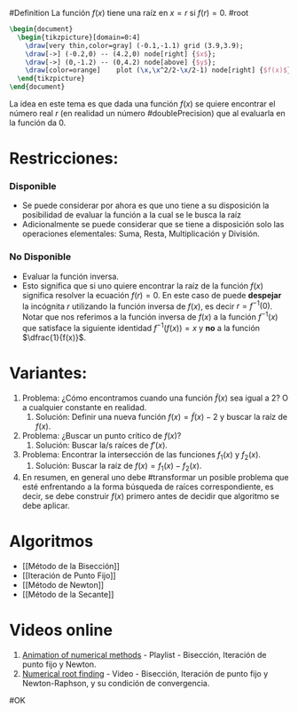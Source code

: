 #Definition La función $f(x)$ tiene una raíz en $x = r$ si $f(r) = 0$. #root

```tikz
\begin{document}
  \begin{tikzpicture}[domain=0:4]
    \draw[very thin,color=gray] (-0.1,-1.1) grid (3.9,3.9);
    \draw[->] (-0.2,0) -- (4.2,0) node[right] {$x$};
    \draw[->] (0,-1.2) -- (0,4.2) node[above] {$y$};
    \draw[color=orange]    plot (\x,\x^2/2-\x/2-1) node[right] {$f(x)$};
  \end{tikzpicture}
\end{document}
```

La idea en este tema es que dada una función  $f(x)$ se quiere encontrar el número real $r$ (en realidad un número #doublePrecision) que al evaluarla en la función da $0$.

# Restricciones:
### **Disponible**
- Se puede considerar por ahora es que uno tiene a su disposición la posibilidad de evaluar la función a la cual se le busca la raíz
- Adicionalmente se puede considerar que se tiene a disposición solo las operaciones elementales: Suma, Resta, Multiplicación y División.
### **No Disponible**
- Evaluar la función inversa. 
- Esto significa que si uno quiere encontrar la raíz de la función $f(x)$ significa resolver la ecuación $f(r)=0$. En este caso de puede **despejar** la incógnita $r$ utilizando la función inversa de $f(x)$, es decir $r=f^{-1}(0)$. Notar que nos referimos a la función inversa de $f(x)$ a la función $f^{-1}(x)$ que satisface la siguiente identidad $f^{-1}(f(x))=x$ y **no** a la función  $\dfrac{1}{f(x)}$.

# Variantes:
1. Problema: ¿Cómo encontramos cuando una función $\tilde{f}(x)$ sea igual a 2? O a cualquier constante en realidad.
	1. Solución: Definir una nueva función $f(x)=\tilde{f}(x)-2$ y buscar la raíz de $f(x)$.
2. Problema: ¿Buscar un punto crítico de $f(x)$?
	1. Solución: Buscar la/s raíces de $f'(x)$.
3. Problema: Encontrar la intersección de las funciones $f_1(x)$ y $f_2(x)$.
	1. Solución: Buscar la raíz de $f(x)=f_1(x)-f_2(x)$.
4. En resumen, en general uno debe #transformar un posible problema que esté enfrentando a la forma búsqueda de raíces correspondiente, es decir, se debe construir $f(x)$ primero antes de decidir que algoritmo se debe aplicar.

# Algoritmos
- [[Método de la Bisección]]
- [[Iteración de Punto Fijo]]
- [[Método de Newton]]
- [[Método de la Secante]]

# Videos online
1. [Animation of numerical methods](https://computacioncientifica.page.link/M3bd) - Playlist - Bisección, Iteración de punto fijo y Newton.
2. [Numerical root finding](https://www.youtube.com/watch?embed=no&v=qBAMl94gMjc) - Video - Bisección, Iteración de punto fijo y Newton-Raphson, y su condición de convergencia.


#OK